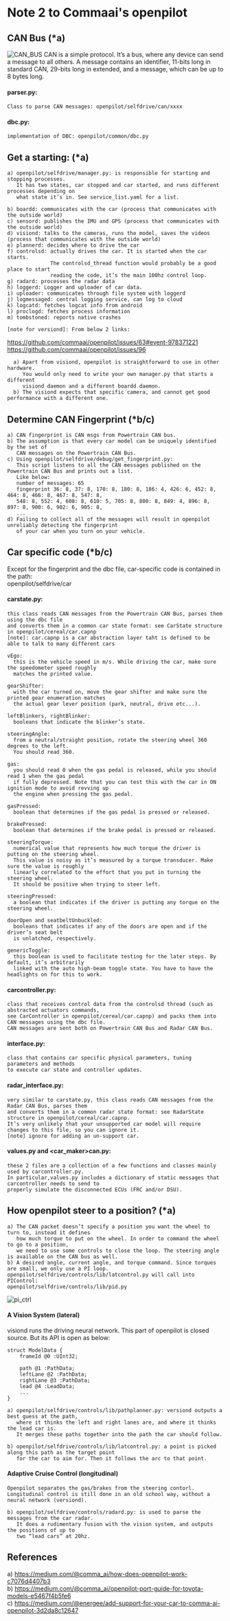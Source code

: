 # Note 2 to Commaai's openpilot
## CAN Bus (*a)
![CAN_BUS](/ai/res/can_bus.png)
CAN is a simple protocol. It’s a bus, where any device can send a message to all others. 
A message contains an identifier, 11-bits long in standard CAN, 29-bits long in extended, 
and a message, which can be up to 8 bytes long.

#### parser.py:
    Class to parse CAN messages: openpilot/selfdrive/can/xxxx

#### dbc.py:
    implementation of DBC: openpilot/common/dbc.py

## Get a starting: (*a)
    a) openpilot/selfdrive/manager.py: is responsible for starting and stopping processes.
       It has two states, car stopped and car started, and runs different processes depending on 
       what state it’s in. See service_list.yaml for a list.

    b) boardd: communicates with the car (process that communicates with the outside world)
    c) sensord: publishes the IMU and GPS (process that communicates with the outside world)
    d) visiond: talks to the cameras, runs the model, saves the videos (process that communicates with the outside world)
    e) plannerd: decides where to drive the car
    f) controlsd: actually drives the car. It is started when the car starts. 
                  The controlsd_thread function would probably be a good place to start 
                  reading the code, it’s the main 100hz control loop.
    g) radard: processes the radar data
    h) loggerd: Logger and uploader of car data.
    i) uploader: communicates through file system with loggerd
    j) logmessaged: central logging service, can log to cloud
    k) logcatd: fetches logcat info from android
    l) proclogd: fetches process information
    m) tombstoned: reports native crashes
    
    [note for versiond]: From below 2 links:    
https://github.com/commaai/openpilot/issues/63#event-978371221  
https://github.com/commaai/openpilot/issues/96  

      a) Apart from visiond, openpilot is straightforward to use in other hardware. 
         You would only need to write your own manager.py that starts a different 
         visiond daemon and a different boardd daemon.
      b) The visiond expects that specific camera, and cannot get good performance with a different one.
    
## Determine CAN Fingerprint (*b/c)
    a) CAN fingerprint is CAN msgs from Powertrain CAN bus. 
    b) The assumption is that every car model can be uniquely identified by the set of 
       CAN messages on the Powertrain CAN Bus.
    c) Using openpilot/selfdrive/debug/get_fingerprint.py:
       This script listens to all the CAN messages published on the Powertrain CAN Bus and prints out a list.
       Like below:
       number of messages: 65
       fingerprint 36: 8, 37: 8, 170: 8, 180: 8, 186: 4, 426: 6, 452: 8, 464: 8, 466: 8, 467: 8, 547: 8, 
       548: 8, 552: 4, 608: 8, 610: 5, 705: 8, 800: 8, 849: 4, 896: 8, 897: 8, 900: 6, 902: 6, 905: 8, 
       ...
    d) Failing to collect all of the messages will result in openpilot unreliably detecting the fingerprint 
       of your car when you turn on your vehicle.

## Car specific code (*b/c)
Except for the fingerprint and the dbc file, car-specific code is contained in the path:  
openpilot/selfdrive/car

#### carstate.py: 
    this class reads CAN messages from the Powertrain CAN Bus, parses them using the dbc file 
    and converts them in a common car state format: see CarState structure in openpilot/cereal/car.capnp    
    [note]: car.capnp is a car abstraction layer taht is defined to be able to talk to many different cars
    
    vEgo: 
      this is the vehicle speed in m/s. While driving the car, make sure the speedometer speed roughly 
      matches the printed value.
      
    gearShifter: 
      with the car turned on, move the gear shifter and make sure the printed gear enumeration matches
      the actual gear lever position (park, neutral, drive etc...).
      
    leftBlinkers, rightBlinker: 
      booleans that indicate the blinker’s state.
      
    steeringAngle: 
      from a neutral/straight position, rotate the steering wheel 360 degrees to the left. 
      You should read 360.
      
    gas: 
      you should read 0 when the gas pedal is released, while you should read 1 when the gas pedal 
      if fully depressed. Note that you can test this with the car in ON ignition mode to avoid revving up 
      the engine when pressing the gas pedal.
      
    gasPressed: 
      boolean that determines if the gas pedal is pressed or released.
      
    brakePressed: 
      boolean that determines if the brake pedal is pressed or released.
      
    steeringTorque: 
      numerical value that represents how much torque the driver is putting on the steering wheel.
      This value is noisy as it’s measured by a torque transducer. Make sure the value is roughly 
      linearly correlated to the effort that you put in turning the steering wheel. 
      It should be positive when trying to steer left.
      
    steeringPressed: 
      a boolean that indicates if the driver is putting any torque on the steering wheel.
      
    doorOpen and seatbeltUnbuckled: 
      booleans that indicates if any of the doors are open and if the driver’s seat belt 
      is unlatched, respectively.
      
    genericToggle: 
      this boolean is used to facilitate testing for the later steps. By default, it’s arbitrarily 
      linked with the auto high-beam toggle state. You have to have the headlights on for this to work.

#### carcontroller.py: 
    class that receives control data from the controlsd thread (such as abstracted actuators commands, 
    see CarController in openpilot/cereal/car.capnp) and packs them into CAN messages using the dbc file. 
    CAN messages are sent both on Powertrain CAN Bus and Radar CAN Bus.
       
#### interface.py: 
    class that contains car specific physical parameters, tuning parameters and methods 
    to execute car state and controller updates.
       
#### radar_interface.py: 
    very similar to carstate.py, this class reads CAN messages from the Radar CAN Bus, parses them 
    and converts them in a common radar state format: see RadarState structure in openpilot/cereal/car.capnp. 
    It’s very unlikely that your unsupported car model will require changes to this file, so you can ignore it.
    [note] ignore for adding an un-support car.

#### values.py and <car_maker>can.py: 
    these 2 files are a collection of a few functions and classes mainly used by carcontroller.py. 
    In particular,values.py includes a dictionary of static messages that carcontroller needs to send to 
    properly simulate the disconnected ECUs (FRC and/or DSU). 

## How openpilot steer to a position? (*a)
    a) The CAN packet doesn’t specify a position you want the wheel to turn to, instead it defines 
       how much torque to put on the wheel. In order to command the wheel to go to a position, 
       we need to use some controls to close the loop. The steering angle is available on the CAN bus as well.
    b) A desired angle, current angle, and torque command. Since torques are small, we only use a PI loop.
    openpilot/selfdrive/controls/lib/latcontrol.py will call into PIControl: 
    openpilot/selfdrive/controls/lib/pid.py
    
![pi_ctrl](/ai/res/pi_ctrl.gif)

#### A Vision System (lateral)
visiond runs the driving neural network. This part of openpilot is closed source.
But its API is open as below:

    struct ModelData {
        frameId @0 :UInt32;

        path @1 :PathData;
        leftLane @2 :PathData;
        rightLane @3 :PathData;
        lead @4 :LeadData;
        ...
    }
    
    a) openpilot/selfdrive/controls/lib/pathplanner.py: versiond outputs a best guess at the path, 
       where it thinks the left and right lanes are, and where it thinks the lead car is. 
       It merges these paths together into the path the car should follow.

    b) openpilot/selfdrive/controls/lib/latcontrol.py: a point is picked along this path as the target point 
       for the car to aim for. Then it follows the arc to that point.

#### Adaptive Cruise Control (longitudinal)
    Openpilot separates the gas/brakes from the steering contorl. 
    Longitudinal control is still done in an old school way, without a neural network (versiond).

    b) openpilot/selfdrive/controls/radard.py: is used to parse the messages from the car radar. 
       It does a rudimentary fusion with the vision system, and outputs the positions of up to 
       two “lead cars” at 20hz.
       
## References
a) https://medium.com/@comma_ai/how-does-openpilot-work-c7076d4407b3  
b) https://medium.com/@comma_ai/openpilot-port-guide-for-toyota-models-e5467f4b5fe6   
c) https://medium.com/@energee/add-support-for-your-car-to-comma-ai-openpilot-3d2da8c12647  
